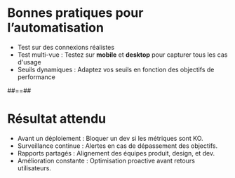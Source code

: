 # Bonnes pratiques pour l’automatisation

- Test sur des connexions réalistes
- Test multi-vue : Testez sur <strong>mobile</strong> et <strong>desktop</strong> pour capturer tous les cas d'usage
- Seuils dynamiques : Adaptez vos seuils en fonction des objectifs de performance

##==##

# Résultat attendu

- Avant un déploiement : Bloquer un dev si les métriques sont KO.
- Surveillance continue : Alertes en cas de dépassement des objectifs.
- Rapports partagés : Alignement des équipes produit, design, et dev.
- Amélioration constante : Optimisation proactive avant retours utilisateurs.
